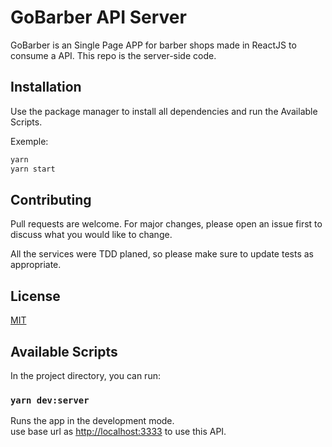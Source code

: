 # GoBarber API Server

GoBarber is an Single Page APP  for barber shops made in ReactJS to consume a API.
This repo is the server-side code.

## Installation

Use the package manager to install all dependencies and run the Available Scripts.

Exemple:
```bash
yarn
yarn start
```



## Contributing
Pull requests are welcome. For major changes, please open an issue first to discuss what you would like to change.

All the services were TDD planed, so please make sure to update tests as appropriate.


## License
[MIT](https://choosealicense.com/licenses/mit/)



## Available Scripts

In the project directory, you can run:

### `yarn dev:server`

Runs the app in the development mode.<br />
use base url as [http://localhost:3333](http://localhost:3333) to use this API.

